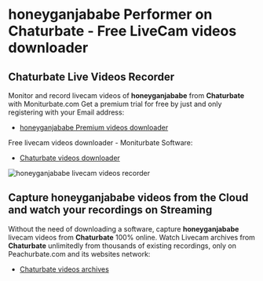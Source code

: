 # honeyganjababe Performer on Chaturbate - Free LiveCam videos downloader

## Chaturbate Live Videos Recorder

Monitor and record livecam videos of **honeyganjababe** from **Chaturbate** with Moniturbate.com
Get a premium trial for free by just and only registering with your Email address:
* [honeyganjababe Premium videos downloader](https://moniturbate.com/request-demo-licence-key.html)

Free livecam videos downloader - Moniturbate Software:
* [Chaturbate videos downloader](https://moniturbate.com/moniturbate-download-software.html)

![honeyganjababe livecam videos recorder](https://peachurnet.com/templates/moniturbate-software.png)


## Capture honeyganjababe videos from the Cloud and watch your recordings on Streaming

Without the need of downloading a software, capture **honeyganjababe** livecam videos from **Chaturbate** 100% online.
Watch Livecam archives from **Chaturbate** unlimitedly from thousands of existing recordings, only on Peachurbate.com and its websites network:
* [Chaturbate videos archives](https://peachurnet.com/)